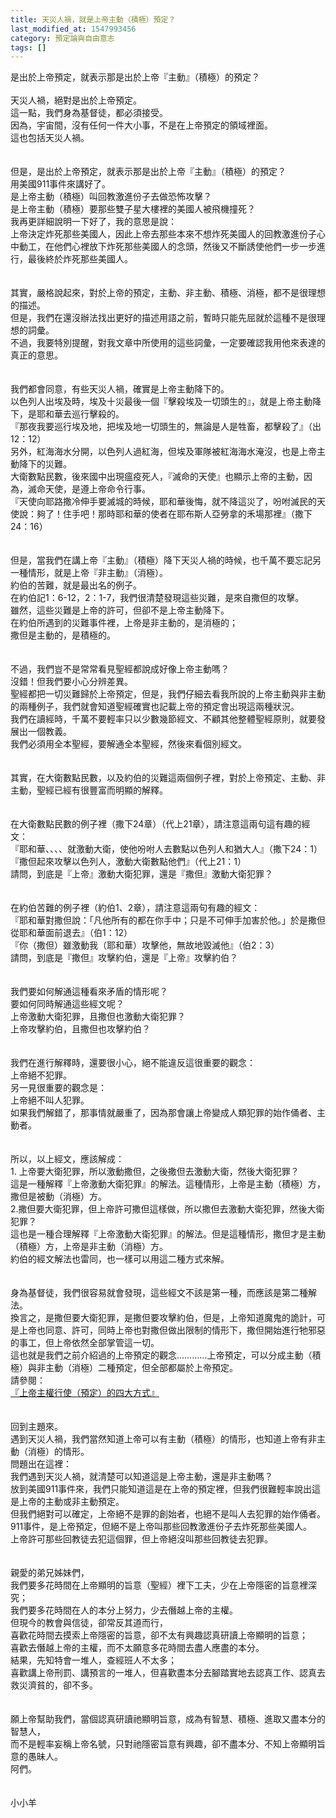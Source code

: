 ```yaml
---
title: 天災人禍，就是上帝主動（積極）預定？
last_modified_at: 1547993456
category: 預定論與自由意志
tags: []
---
```


<p>是出於上帝預定，就表示那是出於上帝『主動』（積極）的預定？<br/><br/><!--more-->天災人禍，絕對是出於上帝預定。<br/>這一點，我們身為基督徒，都必須接受。<br/>因為，宇宙間，沒有任何一件大小事，不是在上帝預定的領域裡面。<br/>這也包括天災人禍。<br/><br/><br/>但是，是出於上帝預定，就表示那是出於上帝『主動』（積極）的預定？<br/>用美國911事件來講好了。<br/>是上帝主動（積極）叫回教激進份子去做恐怖攻擊？<br/>是上帝主動（積極）要那些雙子星大樓裡的美國人被飛機撞死？<br/>我再更詳細說明一下好了，我的意思是說：<br/>上帝決定炸死那些美國人，因此上帝去那些本來不想炸死美國人的回教激進份子心中動工，在他們心裡放下炸死那些美國人的念頭，然後又不斷誘使他們一步一步進行，最後終於炸死那些美國人。<br/><br/><br/>其實，嚴格說起來，對於上帝的預定，主動、非主動、積極、消極，都不是很理想的描述。<br/>但是，我們在還沒辦法找出更好的描述用語之前，暫時只能先屈就於這種不是很理想的詞彙。<br/>不過，我要特別提醒，對我文章中所使用的這些詞彙，一定要確認我用他來表達的真正的意思。<br/><br/><br/>我們都會同意，有些天災人禍，確實是上帝主動降下的。<br/>以色列人出埃及時，埃及十災最後一個『擊殺埃及一切頭生的』，就是上帝主動降下，是耶和華去巡行擊殺的。<br/>『那夜我要巡行埃及地，把埃及地一切頭生的，無論是人是牲畜，都擊殺了』（出12：12）<br/>另外，紅海海水分開，以色列人過紅海，但埃及軍隊被紅海海水淹沒，也是上帝主動降下的災難。<br/>大衛數點民數，後來國中出現瘟疫死人，『滅命的天使』也顯示上帝的主動，因為，滅命天使，是遵上帝命令行事。<br/>『天使向耶路撒冷伸手要滅城的時候，耶和華後悔，就不降這災了，吩咐滅民的天使說：夠了！住手吧！那時耶和華的使者在耶布斯人亞勞拿的禾場那裡』（撒下24：16）<br/><br/><br/>但是，當我們在講上帝『主動』（積極）降下天災人禍的時候，也千萬不要忘記另一種情形，就是上帝『非主動』（消極）。<br/>約伯的苦難，就是最出名的例子。<br/>在約伯記1：6-12，2：1-7，我們很清楚發現這些災難，是來自撒但的攻擊。<br/>雖然，這些災難是上帝的許可，但卻不是上帝主動降下。<br/>在約伯所遇到的災難事件裡，上帝是非主動的，是消極的；<br/>撒但是主動的，是積極的。<br/><br/><br/>不過，我們豈不是常常看見聖經都說成好像上帝主動嗎？<br/>沒錯！但我們要小心分辨差異。<br/>聖經都把一切災難歸於上帝預定，但是，我們仔細去看我所說的上帝主動與非主動的兩種例子，我們就會知道聖經確實也記載上帝的預定會出現這兩種狀況。<br/>我們在讀經時，千萬不要輕率只以少數幾節經文、不顧其他整體聖經原則，就要發展出一個教義。<br/>我們必須用全本聖經，要解通全本聖經，然後來看個別經文。<br/><br/><br/>其實，在大衛數點民數，以及約伯的災難這兩個例子裡，對於上帝預定、主動、非主動，聖經已經有很豐富而明顯的解釋。<br/><br/><br/>在大衛數點民數的例子裡（撒下24章）（代上21章），請注意這兩句這有趣的經文：<br/>『耶和華、、、、就激動大衛，使他吩咐人去數點以色列人和猶大人』（撒下24：1）<br/>『撒但起來攻擊以色列人，激動大衛數點他們』（代上21：1）<br/>請問，到底是『上帝』激動大衛犯罪，還是『撒但』激動大衛犯罪？<br/><br/><br/>在約伯苦難的例子裡（約伯1、2章），請注意這兩句有趣的經文：<br/>『耶和華對撒但說：「凡他所有的都在你手中；只是不可伸手加害於他。」於是撒但從耶和華面前退去』（伯1：12）<br/>『你（撒但）雖激動我（耶和華）攻擊他，無故地毀滅他』（伯2：3）<br/>請問，到底是『撒但』攻擊約伯，還是『上帝』攻擊約伯？<br/><br/><br/>我們要如何解通這種看來矛盾的情形呢？<br/>要如何同時解通這些經文呢？<br/>上帝激動大衛犯罪，且撒但也激動大衛犯罪？<br/>上帝攻擊約伯，且撒但也攻擊約伯？<br/><br/><br/>我們在進行解釋時，還要很小心，絕不能違反這很重要的觀念：<br/>上帝絕不犯罪。<br/>另一見很重要的觀念是：<br/>上帝絕不叫人犯罪。<br/>如果我們解錯了，那事情就嚴重了，因為那會讓上帝變成人類犯罪的始作俑者、主動者。<br/><br/><br/>所以，以上經文，應該解成：<br/>1.	上帝要大衛犯罪，所以激動撒但，之後撒但去激動大衛，然後大衛犯罪？<br/>這是一種解釋『上帝激動大衛犯罪』的解法。這種情形，上帝是主動（積極）方，撒但是被動（消極）方。<br/>2.撒但要大衛犯罪，但上帝許可撒但這樣做，所以撒但去激動大衛犯罪，然後大衛犯罪？<br/>這也是一種合理解釋『上帝激動大衛犯罪』的解法。但是這種情形，撒但才是主動（積極）方，上帝是非主動（消極）方。<br/>約伯的經文解法也雷同，也一樣可以用這二種方式來解。<br/><br/><br/>身為基督徒，我們很容易就會發現，這些經文不該是第一種，而應該是第二種解法。<br/>換言之，是撒但要大衛犯罪，是撒但要攻擊約伯，但是，上帝知道魔鬼的詭計，可是上帝也同意、許可，同時上帝也對撒但做出限制的情形下，撒但開始進行牠邪惡的事工，但上帝依然全部掌管這一切。<br/>這也就是我們之前介紹過的上帝預定的觀念…………上帝預定，可以分成主動（積極）與非主動（消極）二種預定，但全部都屬於上帝預定。<br/>請參閱：<br/><a href="/posts/269193240" target="_blank">『上帝主權行使（預定）的四大方式』 </a><br/><br/><br/>回到主題來。<br/>遇到天災人禍，我們當然知道上帝可以有主動（積極）的情形，也知道上帝有非主動（消極）的情形。<br/>問題出在這裡：<br/>我們遇到天災人禍，就清楚可以知道這是上帝主動，還是非主動嗎？<br/>放到美國911事件來，我們只能知道這是在上帝的預定裡，但我們很難輕率說出這是上帝的主動或非主動預定。<br/>但我們絕對可以確定，上帝絕不是罪的創始者，也絕不是叫人去犯罪的始作俑者。<br/>911事件，是上帝預定，但絕不是上帝叫那些回教激進份子去炸死那些美國人。<br/>上帝許可那些回教徒去犯這個罪，但上帝絕沒叫那些回教徒去犯罪。<br/><br/><br/>親愛的弟兄姊妹們，<br/>我們要多花時間在上帝顯明的旨意（聖經）裡下工夫，少在上帝隱密的旨意裡深究；<br/>我們要多花時間在人的本分上努力，少去僭越上帝的主權。<br/>但現今的教會與信徒，卻常反其道而行，<br/>喜歡花時間去摸索上帝隱密的旨意，卻不太有興趣認真研讀上帝顯明的旨意；<br/>喜歡去僭越上帝的主權，而不太願意多花時間去盡人應盡的本分。<br/>結果，先知特會一堆人，查經班人不太多；<br/>喜歡講上帝刑罰、講預言的一堆人，但喜歡盡本分去腳踏實地去認真工作、認真去救災濟貧的，卻不多。<br/><br/><br/>願上帝幫助我們，當個認真研讀祂顯明旨意，成為有智慧、積極、進取又盡本分的智慧人，<br/>而不是輕率妄稱上帝名號，只對祂隱密旨意有興趣，卻不盡本分、不知上帝顯明旨意的愚昧人。<br/>阿們。<br/><br/><br/>小小羊<br/><br/>
</p>